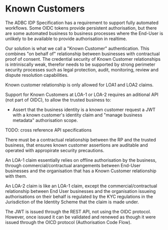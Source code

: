 # Known Customers

The ADBC IDP Specification has a requirement to support fully automated
workflows. Some OIDC tokens provide persistent authorisation, but there
are some automated business to business processes where the End-User is
unlikely to be available to provide authorisation in realtime.

Our solution is what we call a "Known Customer" authentication. This
combines "on behalf of" relationship between businesses with contractual
proof of consent. The credential security of Known Customer
relationships is intriniscally weak, therefor needs to be supported by
strong perimeter security processes such as legal protection, audit,
monitoring, review and dispute resolution capabilities.

Known customer relationship is only allowed for LOA1 and LOA2 claims.

Support for Known Customers at LOA-1 or LOA-2 requires an aditional API
(not part of OIDC), to allow the trusted business to:

 * Assert that the business identity is a known customer request a JWT with a known customer's identity claim and "manage business metadata" authorisation scope.

TODO: cross reference API specifications

There must be a contractual relationship between the RP and the trusted
business, that ensures known customer assertions are auditable and
operated with appropirate security precautions.

An LOA-1 claim essentially relies on offline authorisation by the
business, through commercial/contractual arangements between End-User
businesses and the organisation that has a Known Customer relationship
with them.

An LOA-2 claim is like an LOA-1 claim, except the commercial/contractual
relationship between End User businesses and the organisation issueing
authorisations on their behalf is regulated by the KYC regulations in
the Jurisdiction of the Identity Scheme that the claim is made under.

The JWT is issued through the REST API, not using the OIDC protocol.
However, once issued it can be validated and renewed as though it were
issued through the OICD protocol (Authorisation Code Flow).
